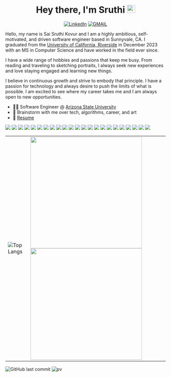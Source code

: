 
<div align="center">
   <h1>Hey there, I'm Sruthi</a> <img src="https://media.giphy.com/media/hvRJCLFzcasrR4ia7z/giphy.gif" width="25px"> </h1>
<a href="https://www.linkedin.com/in/sruthikovur/" target="_blank"><img alt="LinkedIn" src="https://img.shields.io/badge/linkedin-%230077B5.svg?&style=for-the-badge&logo=linkedin&logoColor=white" /></a>
<a href="kovur.saisruthi@gmail.com" target="_blank"><img alt="GMAIL" src="https://img.shields.io/badge/Gmail-D14836?style=for-the-badge&logo=gmail&logoColor=white" /></a>
</div>


Hello, my name is Sai Sruthi Kovur and I am a highly ambitious, self-motivated, and driven software engineer based in Sunnyvale, CA. I graduated from the [University of California, Riverside](https://www.ucr.edu/) in December 2023 with an MS in Computer Science and have worked in the field ever since. 

I have a wide range of hobbies and passions that keep me busy. From reading and traveling to sketching portraits, I always seek new experiences and love staying engaged and learning new things.

I believe in continuous growth and strive to embody that principle. I have a passion for technology and always desire to push the limits of what is possible. I am excited to see where my career takes me and I am always open to new opportunities.

- 👩‍💻 Software Engineer @ [Arizona State University](https://www.asu.edu/)
- 💬 Brainstorm with me over tech, algorithms, career, and art
- 📝 [Resume](https://drive.google.com/file/d/1103S2MZL6A-EfemEEswuYWSFOBD6lk5K/view?usp=drive_link)


<a><img src="https://img.shields.io/badge/Python-3776AB?style=for-the-badge&logo=python&logoColor=white" /></a>
<a><img src="https://img.shields.io/badge/C%23-239120?style=for-the-badge&logo=c-sharp&logoColor=white" /></a>
<a><img src="https://img.shields.io/badge/.NET-5C2D91?style=for-the-badge&logo=.net&logoColor=white" /></a>
<a><img src="https://img.shields.io/badge/Node%20js-339933?style=for-the-badge&logo=nodedotjs&logoColor=white" /></a>
<a><img src="https://img.shields.io/badge/C%2B%2B-00599C?style=for-the-badge&logo=c%2B%2B&logoColor=white" /></a>
<a><img src="https://img.shields.io/badge/React-20232A?style=for-the-badge&logo=react&logoColor=61DAFB" /></a>
<a><img src="https://img.shields.io/badge/Vue%20js-35495E?style=for-the-badge&logo=vuedotjs&logoColor=4FC08D"/></a>
<a><img src="https://img.shields.io/badge/HTML5-E34F26?style=for-the-badge&logo=html5&logoColor=white"/></a>
<a><img src="https://img.shields.io/badge/CSS3-1572B6?style=for-the-badge&logo=css3&logoColor=white"/></a>
<a><img src="https://img.shields.io/badge/JavaScript-323330?style=for-the-badge&logo=javascript&logoColor=F7DF1E"/></a>
<a><img src="https://img.shields.io/badge/TypeScript-007ACC?style=for-the-badge&logo=typescript&logoColor=white"/></a>
<a><img src="https://img.shields.io/badge/next%20js-000000?style=for-the-badge&logo=nextdotjs&logoColor=white"/></a>
<a><img src="https://img.shields.io/badge/Tailwind_CSS-38B2AC?style=for-the-badge&logo=tailwind-css&logoColor=white"/></a>
<a><img src="https://img.shields.io/badge/fastapi-109989?style=for-the-badge&logo=FASTAPI&logoColor=white"/></a>
<a><img src="https://img.shields.io/badge/AWS-FF9900?style=for-the-badge&logo=amazonaws&logoColor=white"/></a>
<a><img src="https://img.shields.io/badge/Microsoft_SQL_Server-7fba00?style=for-the-badge&logo=microsoft-sql-server&logoColor=white"/></a>
<a><img src="https://img.shields.io/badge/MongoDB-4EA94B?style=for-the-badge&logo=mongodb&logoColor=white"/></a>
<a><img src="https://img.shields.io/badge/MySQL-005C84?style=for-the-badge&logo=mysql&logoColor=white"/></a>
<a><img src="https://img.shields.io/badge/microsoft%20azure-0089D6?style=for-the-badge&logo=microsoft-azure&logoColor=white"/></a>
<a><img src="https://img.shields.io/badge/GitHub-100000?style=for-the-badge&logo=github&logoColor=white"/></a>
<a><img src="https://img.shields.io/badge/Visual_Studio-5C2D91?style=for-the-badge&logo=visual%20studio&logoColor=white"/></a>
<a><img src="https://img.shields.io/badge/VSCode-0078D4?style=for-the-badge&logo=visual%20studio%20code&logoColor=white"/></a>
<a><img src="https://img.shields.io/badge/Jupyter-F37626.svg?&style=for-the-badge&logo=Jupyter&logoColor=white"/></a>






<table>
  <tr>
    <td>
      <img src="https://github-readme-stats.vercel.app/api/top-langs/?username=saisruthi-kovur&hide=TeX&layout=compact" alt="Top Langs" />
    </td>
    <td>
      <a href="https://git.io/streak-stats#gh-light-mode-only">
        <img src="http://github-readme-streak-stats.herokuapp.com?user=saisruthi-kovur&theme=graywhite#gh-light-mode-only" width="350" />
      </a>
      <a href="https://git.io/streak-stats#gh-dark-mode-only">
        <img src="http://github-readme-streak-stats.herokuapp.com?user=saisruthi-kovur&theme=dark#gh-dark-mode-only" width="350" />
      </a>
    </td>
  </tr>
</table>


![GitHub last commit](https://img.shields.io/github/last-commit/saisruthi-kovur/saisruthi-kovur)
![pv](https://pageview.vercel.app/?github_user=saisruthi-kovur)
